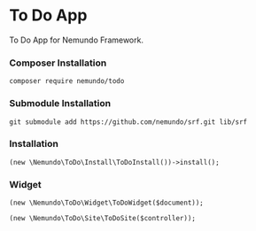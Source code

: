 # To Do App

To Do App for Nemundo Framework.

### Composer Installation
```
composer require nemundo/todo
```

### Submodule Installation
```
git submodule add https://github.com/nemundo/srf.git lib/srf
```

### Installation
```
(new \Nemundo\ToDo\Install\ToDoInstall())->install();
```


### Widget
```
(new \Nemundo\ToDo\Widget\ToDoWidget($document));

(new \Nemundo\ToDo\Site\ToDoSite($controller));

```